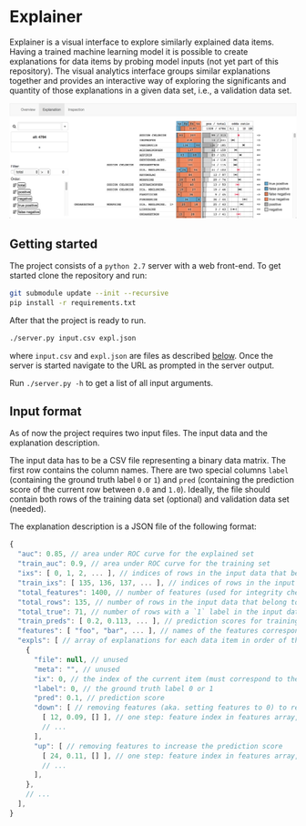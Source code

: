# Explainer

Explainer is a visual interface to explore similarly explained data items.
Having a trained machine learning model it is possible to create explanations for
data items by probing model inputs (not yet part of this repository).
The visual analytics interface groups similar explanations together and provides
an interactive way of exploring the significants and quantity of those explanations
in a given data set, i.e., a validation data set.

![Overview of Explainer](explainer.png)

## Getting started

The project consists of a `python 2.7` server with a web front-end.
To get started clone the repository and run:

```bash
git submodule update --init --recursive
pip install -r requirements.txt
```

After that the project is ready to run.

```bash
./server.py input.csv expl.json
```

where `input.csv` and `expl.json` are files as described [below](#input-format).
Once the server is started navigate to the URL as prompted in the server output.

Run `./server.py -h` to get a list of all input arguments.

## Input format

As of now the project requires two input files.
The input data and the explanation description.

The input data has to be a CSV file representing a binary data matrix.
The first row contains the column names.
There are two special columns
`label` (containing the ground truth label `0` or `1`) and
`pred` (containing the prediction score of the current row between `0.0` and `1.0`).
Ideally, the file should contain both rows of the training data set (optional) and validation data set (needed).

The explanation description is a JSON file of the following format:

```javascript
{
  "auc": 0.85, // area under ROC curve for the explained set
  "train_auc": 0.9, // area under ROC curve for the training set
  "ixs": [ 0, 1, 2, ... ], // indices of rows in the input data that belong to the explained set
  "train_ixs": [ 135, 136, 137, ... ], // indices of rows in the input data that belong to the training set
  "total_features": 1400, // number of features (used for integrity check)
  "total_rows": 135, // number of rows in the input data that belong to the explained set (used for integrity check)
  "total_true": 71, // number of rows with a `1` label in the input data that belong to the explained set (used for integrity check)
  "train_preds": [ 0.2, 0.113, ... ], // prediction scores for training data in order of the train_ixs array
  "features": [ "foo", "bar", ... ], // names of the features corresponding to the input data
  "expls": [ // array of explanations for each data item in order of the ixs array
    {
      "file": null, // unused
      "meta": "", // unused
      "ix": 0, // the index of the current item (must correspond to the ixs array)
      "label": 0, // the ground truth label 0 or 1
      "pred": 0.1, // prediction score
      "down": [ // removing features (aka. setting features to 0) to reduce the prediction score
        [ 12, 0.09, [] ], // one step: feature index in features array, new prediction score, re-addable feature list
        // ...
      ],
      "up": [ // removing features to increase the prediction score
        [ 24, 0.11, [] ], // one step: feature index in features array, new prediction score, re-addable feature list
        // ...
      ],
    },
    // ...
  ],
}
```
